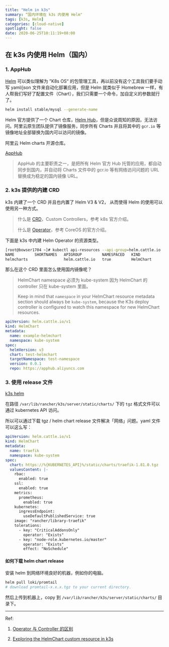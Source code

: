 ```yaml
---
title: "Helm in k3s"
summary: “国内环境在 k3s 内使用 Helm"
tags: [k3s, Helm]
categories: [cloud-native]
spotlight: false
date: 2020-06-25T10:11:19+08:00
---
```


## 在 k3s 内使用 Helm（国内）

### 1. AppHub

[Helm](https://helm.sh/) 可以类似理解为 ”K8s OS“ 的包管理工具，再以前没有这个工具我们要手动写 yaml/json 文件来自动化部署应用，但是 Helm 就类似于 Homebrew 一样，有人帮我们写好了配置文件（Chart），我们只需要一个命令，加自定义的参数就行了。

```bash
helm install stable/mysql --generate-name
```

Helm 官方提供了一个 Chart 仓库，[Helm Hub](https://hub.helm.sh/)，但是众说周知的原因，无法访问。阿里云原生团队提供了镜像服务，同步所有 Charts 并且将其中的 `gcr.io` 等镜像地址全部替换为国内可以访问的镜像。

阿里云 Helm charts 开源仓库。

[AppHub](https://github.com/cloudnativeapp/charts)

> AppHub 的主要职责之一，是把所有 Helm 官方 Hub 托管的应用，都自动同步到国内，并自动将 Charts 文件中的 gcr.io 等有网络访问问题的 URL 替换成为稳定的国内镜像 URL。

### 2. k3s 提供的内建 CRD

k3s 内建了一个 CRD 并且也内置了 Helm V3 & V2， 从而使得 Helm 的使用可以使用另一种方式。

> 什么是 [CRD](https://kubernetes.io/docs/concepts/extend-kubernetes/api-extension/custom-resources/)，Custom Controllers，参考 k8s 官方介绍。
>
> 什么是 [Operator](https://coreos.com/operators/)，参考 CoreOS 的官方介绍。

下面是 k3s 中内建 Helm Operator 的资源类型。

```bash
[root@bowser1704 ~]# kubectl api-resources --api-group=helm.cattle.io
NAME         SHORTNAMES   APIGROUP         NAMESPACED   KIND
helmcharts                helm.cattle.io   true         HelmChart
```

那么在这个 CRD 里面怎么使用国内镜像呢？

> HelmChart namespace 必须为 kube-system 因为 HelmChart 的 controller 只在 kube-system 里面。
>
> Keep in mind that `namespace` in your HelmChart resource metadata section should always be `kube-system`, because the K3s deploy controller is configured to watch this namespace for new HelmChart resources.

```yaml
apiVersion: helm.cattle.io/v1
kind: HelmChart
metadata:
  name: example-helmchart
  namespace: kube-system
spec:
  helmVersion: v3
  chart: test-helmchart
  targetNamespace: test-namespace
  version: 0.0.1 
  repo: https://apphub.aliyuncs.com
```

### 3. 使用 release 文件

[k3s helm](https://rancher.com/docs/k3s/latest/en/helm/)

在路径 `/var/lib/rancher/k3s/server/static/charts/` 下的 `tgz` 格式文件可以通过 kubernetes API 访问。

所以可以通过下载 tgz / helm chart release 文件解决「网络」问题。yaml 文件可以这么写：

```yaml
apiVersion: helm.cattle.io/v1
kind: HelmChart
metadata:
  name: traefik
  namespace: kube-system
spec:
  chart: https://%{KUBERNETES_API}%/static/charts/traefik-1.81.0.tgz
  valuesContent: |-
    rbac:
      enabled: true
    ssl:
      enabled: true
    metrics:
      prometheus:
        enabled: true
    kubernetes:
      ingressEndpoint:
        useDefaultPublishedService: true
    image: "rancher/library-traefik"
    tolerations:
      - key: "CriticalAddonsOnly"
        operator: "Exists"
      - key: "node-role.kubernetes.io/master"
        operator: "Exists"
        effect: "NoSchedule"
```

#### 如何下载 helm chart release

安装 helm 到网络环境良好的机器，例如你的电脑。

```bash
helm pull loki/promtail
# download promtail-x.x.x.tgz to your current directory.
```

然后上传到机器上，copy 到 `/var/lib/rancher/k3s/server/static/charts/`  目录下。

-------

Ref:

1. [Operator 与 Controller 的区别](https://octetz.com/docs/2019/2019-10-13-controllers-and-operators/)

2. [Exploring the HelmChart custom resource in k3s](https://dev.to/blakec/exploring-the-helmchart-custom-resource-in-k3s-2l52)


